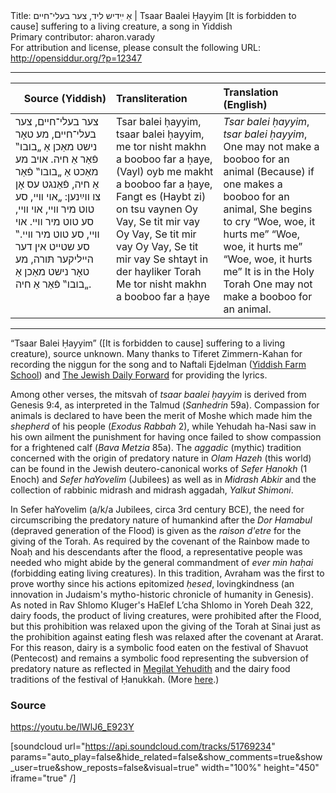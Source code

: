 <html>
<head></head>
<body>
Title: אַ ײִדיש ליד, צער בעלי־חיים | Tsaar Baalei Ḥayyim [It is forbidden to cause] suffering to a living creature, a song in Yiddish<br />
Primary contributor: aharon.varady<br />
For attribution and license, please consult the following URL: <a href="http://opensiddur.org/?p=12347">http://opensiddur.org/?p=12347</a>
<p />
<hr />

<table style="margin-left: auto;margin-right: auto;" class="draggable">
<thead><tr><th id="x" style="text-align: right;">Source (Yiddish)</th><th style="text-align: left;">Transliteration</th><th style="text-align: left;">Translation (English)</th></tr></thead>
<tbody>
<tr><td style="vertical-align:top;" width="31%">
<div class="yiddish"><span lang="he">
צער בעלי־חיים, צער בעלי־חיים,
מע טאָר נישט מאַכן אַ „בובו‟ פֿאַר אַ חיה.
אויב מע מאַכט אַ „בובו‟ פֿאַר אַ חיה,
פֿאַנגט עס אָן צו ווײַנען:
„אוי וויי, סע טוט מיר וויי,
אוי וויי, סע טוט מיר וויי.
אוי וויי, סע טוט מיר וויי.‟
סע שטייט אין דער הייליקער תּורה,
מע טאָר נישט מאַכן אַ „בובו‟ פֿאַר אַ חיה.
</span></div>
</td>

<td style="vertical-align:top;" width="33%">
<div class="english">
Tsar balei ḥayyim, tsaar balei ḥayyim,
me tor nisht makhn a booboo far a ḥaye,
(Vayl) oyb me makht a booboo far a ḥaye,
Fangt es (Haybt zi) on tsu vaynen
Oy Vay, Se tit mir vay 
Oy Vay, Se tit mir vay 
Oy Vay, Se tit mir vay 
Se shtayt in der hayliker Torah
Me tor nisht makhn a booboo far a ḥaye
</div></td>
 
<td style="vertical-align:top;" width="33%">
<div class="english">
<em>Tsar balei ḥayyim</em>, <em>tsar balei ḥayyim</em>,
One may not make a booboo for an animal
(Because) if one makes a booboo for an animal,
She begins to cry
“Woe, woe, it hurts me”
“Woe, woe, it hurts me”
“Woe, woe, it hurts me”
It is in the Holy Torah
One may not make a booboo for an animal.
</div>
</td></tr></tbody></table>

<hr />

“Tsaar Balei Ḥayyim” ([It is forbidden to cause] suffering to a living creature), source unknown. Many thanks to Tiferet Zimmern-Kahan for recording the niggun for the song and to Naftali Ejdelman (<a href="https://yiddishfarm.org/">Yiddish Farm School</a>) and <a href="http://blogs.yiddish.forward.com/oyneg-shabes/179996/">The Jewish Daily Forward</a> for providing the lyrics.

Among other verses, the mitsvah of <em>tsaar baalei ḥayyim</em> is derived from Genesis 9:4, as interpreted in the Talmud (<em>Sanhedrin</em> 59a). Compassion for animals is declared to have been the merit of Moshe which made him the <em>shepherd</em> of his people (<em>Exodus Rabbah</em> 2), while Yehudah ha-Nasi saw in his own ailment the punishment for having once failed to show compassion for a frightened calf (<em>Bava Metzia</em> 85a). The <em>aggadic</em> (mythic) tradition concerned with the origin of predatory nature in <em>Olam Hazeh</em> (this world) can be found in the Jewish deutero-canonical works of <em>Sefer Ḥanokh</em> (1 Enoch) and <em>Sefer haYovelim</em> (Jubilees) as well as in<em> Midrash Abkir</em> and the collection of rabbinic midrash and midrash aggadah, <em>Yalkut Shimoni</em>.

In Sefer haYovelim (a/k/a Jubilees, circa 3rd century BCE), the need for circumscribing the predatory nature of humankind after the <em>Dor Hamabul</em> (depraved generation of the Flood) is given as the <em>raison d'etre</em> for the giving of the Torah. As required by the covenant of the Rainbow made to Noaḥ and his descendants after the flood, a representative people was needed who might abide by the general commandment of <em>ever min haḥai</em> (forbidding eating living creatures). In this tradition, Avraham was the first to prove worthy since his actions epitomized <em>ḥesed</em>, lovingkindness (an innovation in Judaism's mytho-historic chronicle of humanity in Genesis). As noted in Rav Shlomo Kluger's HaElef L’cha Shlomo in Yoreh Deah 322, dairy foods, the product of living creatures, were prohibited after the Flood, but this prohibition was relaxed upon the giving of the Torah at Sinai just as the prohibition against eating flesh was relaxed after the covenant at Ararat. For this reason, dairy is a symbolic food eaten on the festival of Shavuot (Pentecost) and remains a symbolic food representing the subversion of predatory nature as reflected in <a href="https://opensiddur.org/prayers-for/special-days/commemorative-days/hanukkah/megillat-yehudit-for-hanukkah/">Megilat Yehudith</a> and the dairy food traditions of the festival of Ḥanukkah. (More <a href="http://aharon.varady.net/omphalos/2010/05/happy-vegetarian-shavuot">here</a>.)

<h3>Source</h3>

https://youtu.be/lWlJ6_E923Y

[soundcloud url="https://api.soundcloud.com/tracks/51769234" params="auto_play=false&hide_related=false&show_comments=true&show_user=true&show_reposts=false&visual=true" width="100%" height="450" iframe="true" /]
</body>
</html>